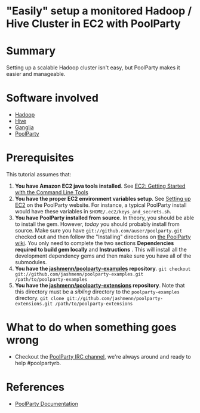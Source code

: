 "Easily" setup a monitored Hadoop / Hive Cluster in EC2 with PoolParty
======================================================================

Summary
=======

Setting up a scalable Hadoop cluster isn't easy, but PoolParty makes it easier
and manageable.

Software involved
=================

* [Hadoop](http://hadoop.apache.org/core/) 
* [Hive](http://wiki.apache.org/hadoop/Hive)
* [Ganglia](http://ganglia.info/)
* [PoolParty](http://poolpartyrb.com)

Prerequisites
=============
This tutorial assumes that:

1. **You have Amazon EC2 java tools installed**. See [EC2: Getting Started with the Command Line Tools](http://docs.amazonwebservices.com/AWSEC2/latest/GettingStartedGuide/index.html?StartCLI.html)
1. **You have the proper EC2 environment variables setup**. See [Setting up EC2](http://auser.github.com/poolparty/amazon_ec2_setup.html) on the PoolParty website. For instance, a typical PoolParty install would have these variables in `$HOME/.ec2/keys_and_secrets.sh`.
1. **You have PoolParty installed from source**. In theory, you should be able to install the gem. However, _today_  you should probably install from source. Make sure you have `git://github.com/auser/poolparty.git` checked out and then follow the "Installing" directions on [the PoolParty wiki](http://wiki.github.com/auser/poolparty/installing). You only need to complete the two sections **Dependencies required to build gem locally** and **Instructions** . This will install all the development dependency gems and then make sure you have all of the submodules.
1. **You have the [jashmenn/poolparty-examples](http://github.com/jashmenn/poolparty-examples/tree/master) repository**. `git checkout git://github.com/jashmenn/poolparty-examples.git /path/to/poolparty-examples` 
1. **You have the [jashmenn/poolparty-extensions](http://github.com/jashmenn/poolparty-extensions/tree/master) repository**. Note that this directory must be a *sibling* directory to the `poolparty-examples` directory. `git clone git://github.com/jashmenn/poolparty-extensions.git /path/to/poolparty-extensions`



What to do when something goes wrong
====================================
* Checkout the [PoolParty IRC channel](http://auser.github.com/poolparty/community.html), we're always around and ready to help #poolpartyrb. 

References
==========
* [PoolParty Documentation](http://auser.github.com/poolparty/docs/index.html)

